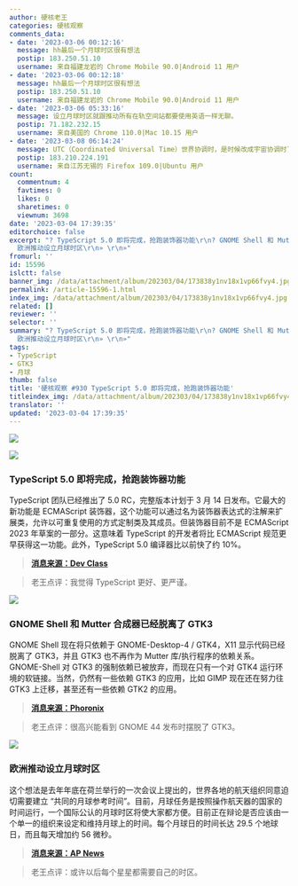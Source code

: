 ```yaml
---
author: 硬核老王
categories: 硬核观察
comments_data:
- date: '2023-03-06 00:12:16'
  message: hh最后一个月球时区很有想法
  postip: 183.250.51.10
  username: 来自福建龙岩的 Chrome Mobile 90.0|Android 11 用户
- date: '2023-03-06 00:12:18'
  message: hh最后一个月球时区很有想法
  postip: 183.250.51.10
  username: 来自福建龙岩的 Chrome Mobile 90.0|Android 11 用户
- date: '2023-03-06 05:33:16'
  message: 设立月球时区就跟推动所有在轨空间站都要使用英语一样无聊。
  postip: 71.182.232.15
  username: 来自美国的 Chrome 110.0|Mac 10.15 用户
- date: '2023-03-08 06:14:24'
  message: UTC（Coordinated Universal Time）世界协调时，是时候改成宇宙协调时了。毕竟“Universal”也有全宇宙的意思
  postip: 183.210.224.191
  username: 来自江苏无锡的 Firefox 109.0|Ubuntu 用户
count:
  commentnum: 4
  favtimes: 0
  likes: 0
  sharetimes: 0
  viewnum: 3698
date: '2023-03-04 17:39:35'
editorchoice: false
excerpt: "? TypeScript 5.0 即将完成，抢跑装饰器功能\r\n? GNOME Shell 和 Mutter 合成器已经脱离了 GTK3\r\n?
  欧洲推动设立月球时区\r\n» \r\n»"
fromurl: ''
id: 15596
islctt: false
banner_img: /data/attachment/album/202303/04/173838y1nv18x1vp66fvy4.jpg
permalink: /article-15596-1.html
index_img: /data/attachment/album/202303/04/173838y1nv18x1vp66fvy4.jpg
related: []
reviewer: ''
selector: ''
summary: "? TypeScript 5.0 即将完成，抢跑装饰器功能\r\n? GNOME Shell 和 Mutter 合成器已经脱离了 GTK3\r\n?
  欧洲推动设立月球时区\r\n» \r\n»"
tags:
- TypeScript
- GTK3
- 月球
thumb: false
title: '硬核观察 #930 TypeScript 5.0 即将完成，抢跑装饰器功能'
titleindex_img: /data/attachment/album/202303/04/173838y1nv18x1vp66fvy4.jpg
translator: ''
updated: '2023-03-04 17:39:35'
---
```


![](/data/attachment/album/202303/04/173838y1nv18x1vp66fvy4.jpg)


![](/data/attachment/album/202303/04/173849d9wd9yyjpd7pxy57.jpg)


### TypeScript 5.0 即将完成，抢跑装饰器功能


TypeScript 团队已经推出了 5.0 RC，完整版本计划于 3 月 14 日发布。它最大的新功能是 ECMAScript 装饰器，这个功能可以通过名为装饰器表达式的注解来扩展类，允许以可重复使用的方式定制类及其成员。但装饰器目前不是 ECMAScript 2023 年草案的一部分。这意味着 TypeScript 的开发者将比 ECMAScript 规范更早获得这一功能。此外，TypeScript 5.0 编译器比以前快了约 10%。



> 
> **[消息来源：Dev Class](https://devclass.com/2023/03/02/microsoft-typescript-5-0-is-nearly-done-complete-with-ecmascript-decorators/)**
> 
> 
> 



> 
> 老王点评：我觉得 TypeScript 更好、更严谨。
> 
> 
> 


![](/data/attachment/album/202303/04/173900manq4z2xt2cxddnx.jpg)


### GNOME Shell 和 Mutter 合成器已经脱离了 GTK3


GNOME Shell 现在将只依赖于 GNOME-Desktop-4 / GTK4，X11 显示代码已经脱离了 GTK3，并且 GTK3 也不再作为 Mutter 库/执行程序的依赖关系。GNOME-Shell 对 GTK3 的强制依赖已被放弃，而现在只有一个对 GTK4 运行环境的软链接。当然，仍然有一些依赖 GTK3 的应用，比如 GIMP 现在还在努力往 GTK3 上迁移，甚至还有一些依赖 GTK2 的应用。



> 
> **[消息来源：Phoronix](https://www.phoronix.com/news/GNOME-Shell-Mutter-No-GTK3)**
> 
> 
> 



> 
> 老王点评：很高兴能看到 GNOME 44 发布时摆脱了 GTK3。
> 
> 
> 


![](/data/attachment/album/202303/04/173913p2xpcp5chd6izz2h.jpg)


### 欧洲推动设立月球时区


这个想法是去年年底在荷兰举行的一次会议上提出的，世界各地的航天组织同意迫切需要建立 “共同的月球参考时间”。目前，月球任务是按照操作航天器的国家的时间运行，一个国际公认的月球时区将使大家都方便。目前正在辩论是否应该由一个单一的组织来设定和维持月球上的时间。每个月球日的时间长达 29.5 个地球日，而且每天增加约 56 微秒。



> 
> **[消息来源：AP News](https://apnews.com/article/moon-time-zone-space-2b0124415c14755e08a58e1b5ed5362a)**
> 
> 
> 



> 
> 老王点评：或许以后每个星星都需要自己的时区。
> 
> 
>